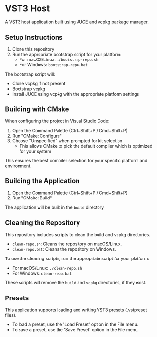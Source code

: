# VST3 Host

A VST3 host application built using [JUCE](https://juce.com/) and [vcpkg](https://vcpkg.io/) package manager.

## Setup Instructions

1. Clone this repository
2. Run the appropriate bootstrap script for your platform:
   - For macOS/Linux: `./bootstrap-repo.sh`
   - For Windows: `bootstrap-repo.bat`

The bootstrap script will:

- Clone vcpkg if not present
- Bootstrap vcpkg
- Install JUCE using vcpkg with the appropriate platform settings

## Building with CMake

When configuring the project in Visual Studio Code:

1. Open the Command Palette (Ctrl+Shift+P / Cmd+Shift+P)
2. Run "CMake: Configure"
3. Choose "Unspecified" when prompted for kit selection
   - This allows CMake to pick the default compiler which is optimized for your system

This ensures the best compiler selection for your specific platform and environment.

## Building the Application

1. Open the Command Palette (Ctrl+Shift+P / Cmd+Shift+P)
2. Run "CMake: Build"

The application will be built in the `build` directory

## Cleaning the Repository

This repository includes scripts to clean the build and vcpkg directories.

- `clean-repo.sh`: Cleans the repository on macOS/Linux.
- `clean-repo.bat`: Cleans the repository on Windows.

To use the cleaning scripts, run the appropriate script for your platform:

- For macOS/Linux: `./clean-repo.sh`
- For Windows: `clean-repo.bat`

These scripts will remove the `build` and `vcpkg` directories, if they exist.

## Presets

This application supports loading and writing VST3 presets (.vstpreset files).

- To load a preset, use the 'Load Preset' option in the File menu.
- To save a preset, use the 'Save Preset' option in the File menu.
